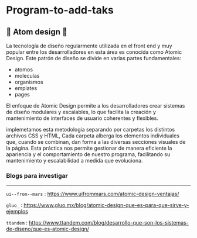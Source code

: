 <h1>Program-to-add-taks</h1>

<h2> 💼 Atom design 💼 </h2>
<p>La tecnología de diseño regularmente utilizada en el front end y muy popular entre los desarrolladores en esta área es conocida como Atomic Design. Este patrón de diseño se divide en varias partes fundamentales: </p>

+ atomos
+ moleculas
+ organismos
+ emplates
+ pages

<p> El enfoque de Atomic Design permite a los desarrolladores crear sistemas de diseño modulares y escalables, lo que facilita la creación y mantenimiento de interfaces de usuario coherentes y flexibles. </p>

<p>implemetamos esta metodologia separando por carpetas los distintos archivos CSS y HTML, Cada carpeta alberga los elementos individuales que, cuando se combinan, dan forma a las diversas secciones visuales de la página. Esta práctica nos permite gestionar de manera eficiente la apariencia y el comportamiento de nuestro programa, facilitando su mantenimiento y escalabilidad a medida que evoluciona.</p>

<h3>Blogs para investigar</h3>

---
`ui--from--mars` : <https://www.uifrommars.com/atomic-design-ventajas/>

`gluo_` : <https://www.gluo.mx/blog/atomic-design-que-es-para-que-sirve-y-ejemplos>

`ttandem` : <https://www.ttandem.com/blog/desarrollo-que-son-los-sistemas-de-diseno/que-es-atomic-design/>
